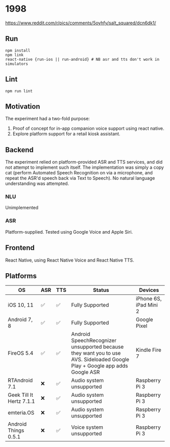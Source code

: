 # 1998
https://www.reddit.com/r/pics/comments/5oyhfy/salt_squared/dcn6dk1/

## Run
```
npm install
npm link
react-native {run-ios || run-android} # NB asr and tts don't work in simulators
```

## Lint
`npm run lint`

## Motivation

The experiment had a two-fold purpose:
1. Proof of concept for in-app companion voice support using react native.
2. Explore platform support for a retail kiosk assistant.

## Backend
The experiment relied on platform-provided ASR and TTS services, and did not attempt to implement such itself. The implementation was simply a copy cat (perform Automated Speech Recognition on via a microphone, and repeat the ASR'd speech back via Text to Speech). No natural language understanding was attempted.

### NLU 
Unimplemented

### ASR
Platform-supplied. Tested using Google Voice and Apple Siri.

## Frontend
React Native, using React Native Voice and React Native TTS.

## Platforms

OS  | ASR | TTS | Status | Devices
--- | --- | --- | ------ | -------
iOS 10, 11 | ✅ | ✅ | Fully Supported | iPhone 6S, iPad Mini 2
Android 7, 8 | ✅ | ✅ | Fully Supported | Google Pixel
FireOS 5.4 | ✅ | ✅ | Android SpeechRecognizer unsupported because they want you to use AVS. Sideloaded Google Play + Google app adds Google ASR | Kindle Fire 7
RTAndroid	7.1 | ❌ | ✅ | Audio system unsupported | Raspberry Pi 3
Geek Till It Hertz 7.1.1 | ❌ | ✅ | Audio system unsupported | Raspberry Pi 3
emteria.OS  | ❌ | ✅ | Audio system unsupported | Raspberry Pi 3
Android Things 0.5.1 | ❌ | ✅ | Voice system unsupported | Raspberry Pi 3
